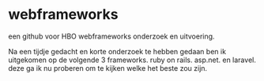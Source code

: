 # webframeworks
een github voor HBO webframeworks onderzoek en uitvoering.

Na een tijdje gedacht en korte onderzoek te hebben gedaan ben ik uitgekomen op de volgende 3 frameworks.
ruby on rails. asp.net. en laravel. deze ga ik nu proberen om te kijken welke het beste zou zijn.

